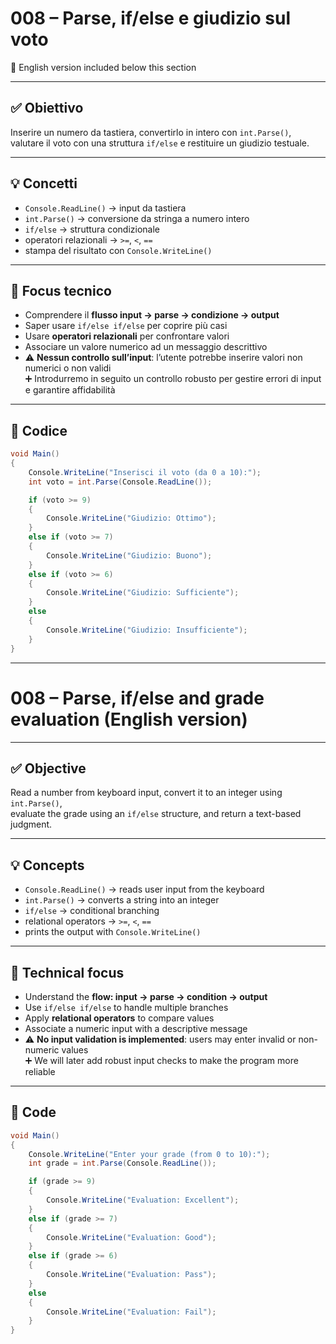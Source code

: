 # 008 – Parse, if/else e giudizio sul voto  
🔽 English version included below this section

---

## ✅ Obiettivo

Inserire un numero da tastiera, convertirlo in intero con `int.Parse()`,  
valutare il voto con una struttura `if/else` e restituire un giudizio testuale.

---

## 💡 Concetti

- `Console.ReadLine()` → input da tastiera  
- `int.Parse()` → conversione da stringa a numero intero  
- `if/else` → struttura condizionale  
- operatori relazionali → `>=`, `<`, `==`  
- stampa del risultato con `Console.WriteLine()`

---

## 🧠 Focus tecnico

- Comprendere il **flusso input → parse → condizione → output**  
- Saper usare `if/else if/else` per coprire più casi  
- Usare **operatori relazionali** per confrontare valori  
- Associare un valore numerico ad un messaggio descrittivo  
- ⚠️ **Nessun controllo sull’input**: l’utente potrebbe inserire valori non numerici o non validi  
  ➕ Introdurremo in seguito un controllo robusto per gestire errori di input e garantire affidabilità

---

## 📄 Codice

```csharp
void Main()
{
    Console.WriteLine("Inserisci il voto (da 0 a 10):");
    int voto = int.Parse(Console.ReadLine());

    if (voto >= 9)
    {
        Console.WriteLine("Giudizio: Ottimo");
    }
    else if (voto >= 7)
    {
        Console.WriteLine("Giudizio: Buono");
    }
    else if (voto >= 6)
    {
        Console.WriteLine("Giudizio: Sufficiente");
    }
    else
    {
        Console.WriteLine("Giudizio: Insufficiente");
    }
}
```
---

# 008 – Parse, if/else and grade evaluation (English version)

---

## ✅ Objective

Read a number from keyboard input, convert it to an integer using `int.Parse()`,  
evaluate the grade using an `if/else` structure, and return a text-based judgment.

---

## 💡 Concepts

- `Console.ReadLine()` → reads user input from the keyboard  
- `int.Parse()` → converts a string into an integer  
- `if/else` → conditional branching  
- relational operators → `>=`, `<`, `==`  
- prints the output with `Console.WriteLine()`

---

## 🧠 Technical focus

- Understand the **flow: input → parse → condition → output**  
- Use `if/else if/else` to handle multiple branches  
- Apply **relational operators** to compare values  
- Associate a numeric input with a descriptive message  
- ⚠️ **No input validation is implemented**: users may enter invalid or non-numeric values  
  ➕ We will later add robust input checks to make the program more reliable

---

## 📄 Code

```csharp
void Main()
{
    Console.WriteLine("Enter your grade (from 0 to 10):");
    int grade = int.Parse(Console.ReadLine());

    if (grade >= 9)
    {
        Console.WriteLine("Evaluation: Excellent");
    }
    else if (grade >= 7)
    {
        Console.WriteLine("Evaluation: Good");
    }
    else if (grade >= 6)
    {
        Console.WriteLine("Evaluation: Pass");
    }
    else
    {
        Console.WriteLine("Evaluation: Fail");
    }
}

